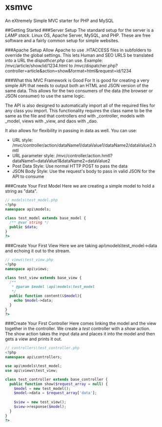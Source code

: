 # xsmvc
An eXtremely Simple MVC starter for PHP and MySQL

##Getting Started
###Server Setup
The standard setup for the server is a *LAMP stack*. Linux OS, Apache Server, MySQL, and PHP. These are free software and a fairly common setup for simple websites.

###Apache Setup
Allow Apache to use .HTACCESS files in subfolders to override the global settings. This lets Human and SEO URLS be translated into a URL the *dispathcer.php* can use. Example: /mvc/article/show/id/1234.html to /mvc/dispatcher.php?controller=article&action=show&format=html&request=id/1234

###What this MVC Framework is Good For
It is good for creating a very simple API that needs to output both an HTML and JSON version of the same data. This allows for the two consumers of the data (the browser or JSON consumer) to use the same logic.

The API is also designed to automatically import all of the required files for any class you import. This functionality requires the class name to be the same as the file and that controllers end with _controller, models with _model, views with _view, and daos with _dao.

It also allows for flexibility in passing in data as well. You can use:
* URL style: /mvc/controller/action/dataName1/dataValue1/dataName2/dataValue2.hmtl
* URL parameter style: /mvc/controller/action.hmtl?dataName1=dataValue1&dataName2=dataValue2
* Post Data Style: Use normal HTTP POST to pass the data
* JSON Body Style: Use the request's body to pass in valid JSON for the API to consume

###Create Your First Model
Here we are creating a simple model to hold a string as "data".
```php
// models\test_model.php
<?php
namespace api\models;

class test_model extends base_model {
  /** @var string */
  public $data;
}
?>
```

###Create Your First View
Here we are taking api\models\test_model->data and echoing it out to the stream.
```php
// views\test_view.php
<?php
namespace api\views;

class test_view extends base_view {
  /**
   * @param $model \api\models\test_model
   */
  public function content(&$model){
    echo $model->data;
  }
}
?>
```

###Create Your First Controller
Here comes linking the model and the view together in the controller. We create a *test* controller with a *show* action. The show action takes the input data and places it into the model and then gets a view and prints it out.
```php
// controllers\test_controller.php
<?php
namespace api\controllers;

use api\models\test_model;
use api\views\test_view;

class test_controller extends base_controller {
  public function show($request_array = null) {
    $model = new test_model();
    $model->data = $request_array['data'];
    
    $view = new test_view();
    $view->response($model);
  }
}
?>
```
